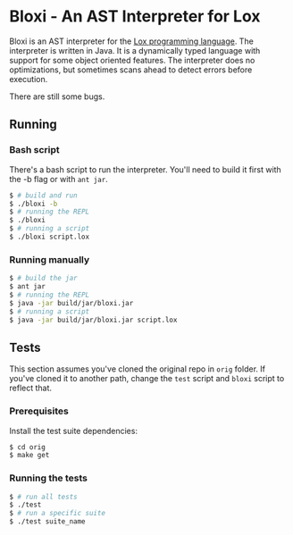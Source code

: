 # Bloxi - An AST Interpreter for Lox
Bloxi is an AST interpreter for the [Lox programming language](http://www.craftinginterpreters.com/appendix-i.html). The interpreter is written in Java. It is a dynamically typed language with support for some object oriented features. The interpreter does no optimizations, but sometimes scans ahead to detect errors before execution.

There are still some bugs.

## Running
### Bash script
There's a bash script to run the interpreter.
You'll need to build it first with the -b flag or with `ant jar`.
```bash
$ # build and run
$ ./bloxi -b
$ # running the REPL
$ ./bloxi
$ # running a script
$ ./bloxi script.lox
```

### Running manually
```bash
$ # build the jar
$ ant jar
$ # running the REPL
$ java -jar build/jar/bloxi.jar
$ # running a script
$ java -jar build/jar/bloxi.jar script.lox
```

## Tests
This section assumes you've cloned the original repo in `orig` folder.
If you've cloned it to another path, change the `test` script and `bloxi` script
to reflect that.

### Prerequisites
Install the test suite dependencies:
```bash
$ cd orig
$ make get
```

### Running the tests
```bash
$ # run all tests
$ ./test
$ # run a specific suite
$ ./test suite_name
```
